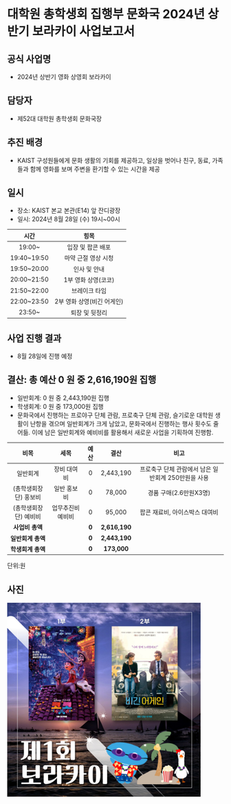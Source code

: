대학원 총학생회 집행부 문화국 2024년 상반기 보라카이 사업보고서
===
## 공식 사업명
- 2024년 상반기 영화 상영회 보라카이

## 담당자
- 제52대 대학원 총학생회 문화국장

## 추진 배경
- KAIST 구성원들에게 문화 생활의 기회를 제공하고, 일상을 벗어나 친구, 동료, 가족들과 함께 영화를 보며 주변을 환기할 수 있는 시간을 제공 

## 일시
- 장소: KAIST 본교 본관(E14) 앞 잔디광장
- 일시: 2024년 8월 28일 (수) 19시~00시

|  **시간** | **힝목** |
|:----------:|:--------:|
|      19:00~     | 입장 및 팝콘 배포 |
|      19:40~19:50      | 마약 근절 영상 시청 |
|      19:50~20:00      | 인사 및 안내 | 
|      20:00~21:50     |1부 영화 상영(코코) |
|      21:50~22:00     | 브레이크 타임 |
|      22:00~23:50     |2부 영화 상영(비긴 어게인) |
|      23:50~     | 퇴장 및 뒷정리 |

## 사업 진행 결과
- 8월 28일에 진행 예정

## 결산: 총 예산 0 원 중 2,616,190원 집행
- 일반회계: 0 원 중 2,443,190원 집행
- 학생회계: 0 원 중 173,000원 집행
- 문화국에서 진행하는 프로야구 단체 관람, 프로축구 단체 관람, 슬기로운 대학원 생활이 난항을 겪으며 일반회계가 크게 남았고, 문화국에서 진행하는 행사 횟수도 줄어듦. 이에 남은 일반회계와 예비비를 활용해서 새로운 사업을 기획하여 진행함.

|  **비목** | **세목** | **예산** | **결산** |**비고**|
|:----------:|:--------:|:--------:|:--------:|:--------:|
|일반회계| 장비 대여비 | 0 | 2,443,190 | 프로축구 단체 관람에서 남은 일반회계 250만원을 사용 |
|(총학생회장단) 홍보비| 일반 홍보비 | 0| 78,000 | 경품 구매(2.6만원X3명) |
|(총학생회장단) 예비비| 업무추진비 예비비 | 0 | 95,000 | 팝콘 재료비, 아이스박스 대여비 |
|   **사업비 총액**  |  | **0** | **2,616,190** ||
|   **일반회계 총액**  |  | **0** | **2,443,190** ||
|   **학생회계 총액**  |  |**0** | **173,000** ||

단위:원

## 사진
<img title="borakai" width="450px" src="img/borakai.jpg"/> 
